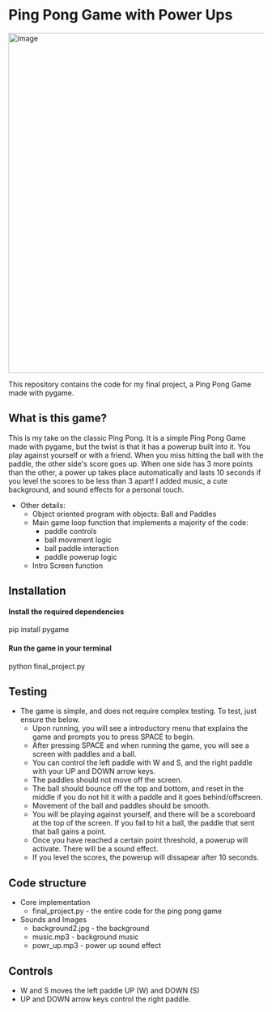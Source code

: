 # Ping Pong Game with Power Ups
<img width="671" alt="image" src="https://github.com/user-attachments/assets/ff5a8178-cfc4-4fd1-a0e3-ce08acaf55c7" />


This repository contains the code for my final project, a Ping Pong Game made with pygame. 

## What is this game?

This is my take on the classic Ping Pong. It is a simple Ping Pong Game made with pygame, but the twist is that it has 
a powerup built into it. You play against yourself or with a friend. When you miss hitting the ball with the paddle, the
other side's score goes up. When one side has 3 more points than the other, a power up takes place automatically and lasts
10 seconds if you level the scores to be less than 3 apart! I added music, a cute background, and sound effects for a 
personal touch. 

- Other details:
  - Object oriented program with objects: Ball and Paddles
  - Main game loop function that implements a majority of the code:
    - paddle controls 
    - ball movement logic
    - ball paddle interaction 
    - paddle powerup logic
  - Intro Screen function
    

## Installation 

#### Install the required dependencies
pip install pygame

#### Run the game in your terminal
python final_project.py




## Testing
- The game is simple, and does not require complex testing. To test, just ensure the below.
  - Upon running, you will see a introductory menu that explains the game and prompts you to press SPACE to begin.
  - After pressing SPACE and when running the game, you will see a screen with paddles and a ball.
  - You can control the left paddle with W and S, and the right paddle with your UP and DOWN arrow keys.
  - The paddles should not move off the screen.
  - The ball should bounce off the top and bottom, and reset in the middle if you do not hit it with a paddle and it goes behind/offscreen.
  - Movement of the ball and paddles should be smooth.
  - You will be playing against yourself, and there will be a scoreboard at the top of the screen. If you fail to hit a ball, the paddle that sent that ball gains a point.
  - Once you have reached a certain point threshold, a powerup will activate. There will be a sound effect.
  - If you level the scores, the powerup will dissapear after 10 seconds.

## Code structure
- Core implementation
  - final_project.py - the entire code for the ping pong game
- Sounds and Images
  - background2.jpg - the background
  - music.mp3 - background music
  - powr_up.mp3 - power up sound effect
## Controls
- W and S moves the left paddle UP (W) and DOWN (S)
- UP and DOWN arrow keys control the right paddle. 


